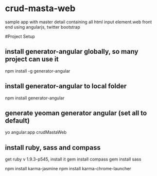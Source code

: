 crud-masta-web
==============

sample app with master detail containing all html input element.web front end using angularjs, twitter bootstrap 

#Project Setup
## install generator-angular globally, so many project can use it
npm install -g generator-angular

## install generator-angular to local folder
npm install generator-angular

## generate yeoman generator angular (set all to default)
yo angular:app crudMastaWeb

## install ruby, sass and compass
get ruby v 1.9.3-p545, install it
gem install compass
gem install sass


npm install karma-jasmine
npm install karma-chrome-launcher
